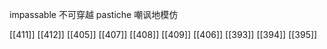 




impassable 不可穿越
pastiche 嘲讽地模仿

[[411]]
[[412]]
[[405]]
[[407]]
[[408]]
[[409]]
[[406]]
[[393]]
[[394]]
[[395]]